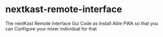 # nextkast-remote-interface
The nextKast Remote Interface Gui Code as Install Able PWA so that you can Configure your mixer individual for that
